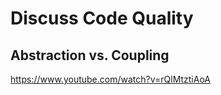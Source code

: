 # Discuss Code Quality


## Abstraction vs. Coupling

https://www.youtube.com/watch?v=rQlMtztiAoA


